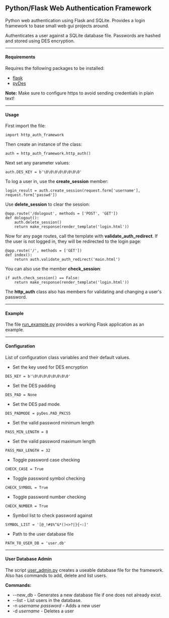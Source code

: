##  Python/Flask Web Authentication Framework

Python web authentication using Flask and SQLite.  Provides a login framework to base small web gui projects around.

Authenticates a user against a SQLite database file.  Passwords are hashed and stored using DES encryption.

-----

#### Requirements
Requires the following packages to be installed:
- [flask](https://flask.palletsprojects.com)
- [pyDes](http://whitemans.ca/des.html)

__Note:__ Make sure to configure https to avoid sending credentials in plain text!

-----

#### Usage

First import the file:
```
import http_auth_framework
```

Then create an instance of the class:
```
auth = http_auth_framework.http_auth()
```

Next set any parameter values:
```
auth.DES_KEY = b'\0\0\0\0\0\0\0\0'
```

To log a user in, use the __create_session__ member:
```
login_result = auth.create_session(request.form['username'], request.form['passwd'])
```

Use __delete_session__ to clear the session:
```
@app.route('/dologout', methods = ['POST', 'GET'])
def dologout():
    auth.delete_session()
    return make_response(render_template('login.html'))
```

Now for any page routes, call the template with __validate_auth_redirect__.
If the user is not logged in, they will be redirected to the login page:
```
@app.route('/', methods = ['GET'])
def index():
    return auth.validate_auth_redirect('main.html')
```

You can also use the member __check_session__:
```
if auth.check_session() == False:
    return make_response(render_template('login.html'))
```

The __http_auth__ class also has members for validating and changing a user's password.

-----

#### Example

The file [run_example.py](https://github.com/wtfsystems/http_auth_framework/blob/master/run_example.py) provides a working Flask application as an example.

-----

#### Configuration

List of configuration class variables and their default values.

- Set the key used for DES encryption
```
DES_KEY = b'\0\0\0\0\0\0\0\0'
```

- Set the DES padding
```
DES_PAD = None
```

- Set the DES pad mode.
```
DES_PADMODE = pyDes.PAD_PKCS5
```

- Set the valid password minimum length
```
PASS_MIN_LENGTH = 8
```

- Set the valid password maximum length
```
PASS_MAX_LENGTH = 32
```

- Toggle password case checking
```
CHECK_CASE = True
```

- Toggle password symbol checking
```
CHECK_SYMBOL = True
```

- Toggle password number checking
```
CHECK_NUMBER = True
```

- Symbol list to check password against
```
SYMBOL_LIST = '[@_!#$%^&*()<>?|}{~:]'
```

- Path to the user database file
```
PATH_TO_USER_DB = 'user.db'
```

-----

#### User Database Admin
The script [user_admin.py](https://github.com/wtfsystems/http_auth_framework/blob/master/user_admin.py) creates a useable database file for the framework.  Also has commands to add, delete and list users.

__Commands:__
- --new_db - Generates a new database file if one does not already exist.
- --list - List users in the database.
- -n *username* *password* - Adds a new user
- -d *username* - Deletes a user

